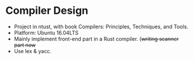 # Compiler Design 
* Project in ntust, with book Compilers: Principles, Techniques, and Tools.
* Platform: Ubuntu 16.04LTS
* Mainly implement front-end part in a Rust compiler. 
(~~writing scanner part
  now~~
* Use lex & yacc.

